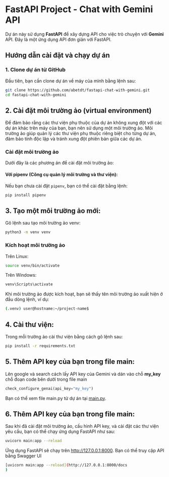 # FastAPI Project - Chat with Gemini API

Dự án này sử dụng **FastAPI** để xây dựng API cho việc trò chuyện với **Gemini** API. Đây là một ứng dụng API đơn giản với FastAPI.

## Hướng dẫn cài đặt và chạy dự án

### 1. **Clone dự án từ GitHub**

Đầu tiên, bạn cần clone dự án về máy của mình bằng lệnh sau:

```bash
git clone https://github.com/abetdt/fastapi-chat-with-gemini.git
cd fastapi-chat-with-gemini
```

## 2. **Cài đặt môi trường ảo (virtual environment)**

Để đảm bảo rằng các thư viện phụ thuộc của dự án không xung đột với các dự án khác trên máy của bạn, bạn nên sử dụng một môi trường ảo. Môi trường ảo giúp quản lý các thư viện phụ thuộc riêng biệt cho từng dự án, đảm bảo tính độc lập và tránh xung đột phiên bản giữa các dự án.

### **Cài đặt môi trường ảo**

Dưới đây là các phương án để cài đặt môi trường ảo:

#### **Với pipenv** (Công cụ quản lý môi trường và thư viện):

Nếu bạn chưa cài đặt `pipenv`, bạn có thể cài đặt bằng lệnh:

```bash
pip install pipenv
```
## 3. **Tạo một môi trường ảo mới:**

Gõ lệnh sau tạo môi trường ảo venv:
```bash
python3 -m venv venv
```

### **Kích hoạt môi trường ảo**

Trên Linux:
```bash
source venv/bin/activate
```
Trên Windows:
```bash
venv\Scripts\activate
```
Khi môi trường ảo được kích hoạt, bạn sẽ thấy tên môi trường ảo xuất hiện ở đầu dòng lệnh, ví dụ:
```bash
(.venv) user@hostname:~/project-name$
```
## 4. **Cài thư viện:**

Trong mỗi trường ảo cài thư viện bằng cách gõ lệnh sau:
```bash
pip install -r requirements.txt
```

## 5. **Thêm API key của bạn trong file main:**

Lên google và search cách lấy API key của Gemini và dán vào chỗ **my_key** chỗ đoạn code bên dưới trong file main
```python
check_configure_genai(api_key="my_key")
```
Bạn có thể xem file main.py từ dự án tại [main.py](main.py).


## 6. **Thêm API key của bạn trong file main:**

Sau khi đã cài đặt môi trường ảo, cấu hình API key, và cài đặt các thư viện yêu cầu, bạn có thể chạy ứng dụng FastAPI như sau:
```bash
uvicorn main:app --reload
```
Ứng dụng FastAPI sẽ chạy trên http://127.0.0.1:8000. Bạn có thể truy cập API bằng Swagger UI
```bash
[uvicorn main:app --reload](http://127.0.0.1:8000/docs
)
```
